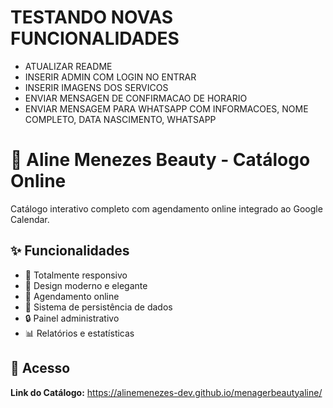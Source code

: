 # TESTANDO NOVAS FUNCIONALIDADES 
 - ATUALIZAR README
 - INSERIR ADMIN COM LOGIN NO ENTRAR
 - INSERIR IMAGENS DOS SERVICOS
 - ENVIAR MENSAGEN DE CONFIRMACAO DE HORARIO
 - ENVIAR MENSAGEM PARA WHATSAPP COM INFORMACOES, NOME COMPLETO, DATA NASCIMENTO, WHATSAPP
     



# 💅 Aline Menezes Beauty - Catálogo Online

Catálogo interativo completo com agendamento online integrado ao Google Calendar.

## ✨ Funcionalidades

- 📱 Totalmente responsivo
- 🎨 Design moderno e elegante
- 📅 Agendamento online
- 💾 Sistema de persistência de dados
- 🔒 Painel administrativo
- 📊 Relatórios e estatísticas

## 🚀 Acesso

**Link do Catálogo:** https://alinemenezes-dev.github.io/menagerbeautyaline/
